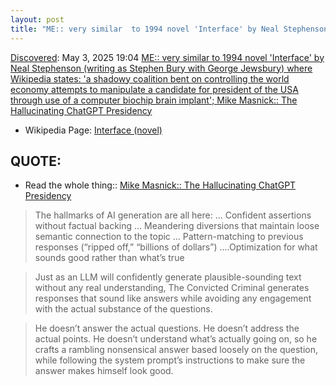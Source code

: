 ```yaml
---
layout: post
title: "ME:: very similar  to 1994 novel 'Interface' by Neal Stephenson (writing as Stephen Bury with George Jewsbury) where Wikipedia states: 'a shadowy coalition bent on controlling the world economy attempts to manipulate a candidate for president of the USA through use of a computer biochip brain implant'; Mike Masnick:: The Hallucinating ChatGPT Presidency"
---
```

[Discovered](http://rolandtanglao.com/2020/07/29/p1-blogthis-checkvist-list-links-to-blog/): May 3, 2025 19:04 [ME:: very similar  to 1994 novel 'Interface' by Neal Stephenson (writing as Stephen Bury with George Jewsbury) where Wikipedia states: 'a shadowy coalition bent on controlling the world economy attempts to manipulate a candidate for president of the USA through use of a computer biochip brain implant'; Mike Masnick:: The Hallucinating ChatGPT Presidency](https://www.techdirt.com/2025/04/29/the-hallucinating-chatgpt-presidency/)  

* Wikipedia Page: [Interface (novel)](https://en.wikipedia.org/wiki/Interface_(novel))

## QUOTE:
* Read the whole thing:: [Mike Masnick:: The Hallucinating ChatGPT Presidency](https://www.techdirt.com/2025/04/29/the-hallucinating-chatgpt-presidency/) 

 >The hallmarks of AI generation are all here: ... Confident assertions without factual backing ... Meandering diversions that maintain loose semantic connection to the topic ... Pattern-matching to previous responses (“ripped off,” “billions of dollars”) ....Optimization for what sounds good rather than what’s true

>Just as an LLM will confidently generate plausible-sounding text without any real understanding, The Convicted Criminal generates responses that sound like answers while avoiding any engagement with the actual substance of the questions.

>He doesn’t answer the actual questions. He doesn’t address the actual points. He doesn’t understand what’s actually going on, so he crafts a rambling nonsensical answer based loosely on the question, while following the system prompt’s instructions to make sure the answer makes himself look good.
